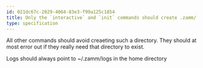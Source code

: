 ```yaml
---
id: 021dc67c-2029-4064-83e3-f99a125c1854
title: Only the `interactive` and `init` commands should create .zamm/ on startup
type: specification
---
```


All other commands should avoid creaeting such a directory. They should at most error out if they really need that directory to exist.

Logs should always point to ~/.zamm/logs in the home directory
